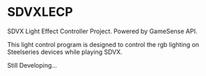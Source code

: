 # SDVXLECP
SDVX Light Effect Controller Project. Powered by GameSense API.

This light control program is designed to control the rgb lighting on Steelseries devices while playing SDVX.

Still Developing...
